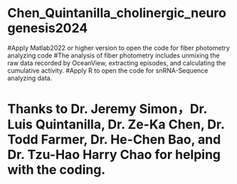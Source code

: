# Chen_Quintanilla_cholinergic_neurogenesis2024
#Apply Matlab2022 or higher version to open the code for fiber photometry analyzing code
#The analysis of fiber photometry includes unmixing the raw data recorded by OceanView, extracting episodes, and calculating the cumulative activity.
#Apply R to open the code for snRNA-Sequence analyzing data.
# Thanks to Dr. Jeremy Simon，Dr. Luis Quintanilla, Dr. Ze-Ka Chen, Dr. Todd Farmer, Dr. He-Chen Bao, and Dr. Tzu-Hao Harry Chao for helping with the coding.
